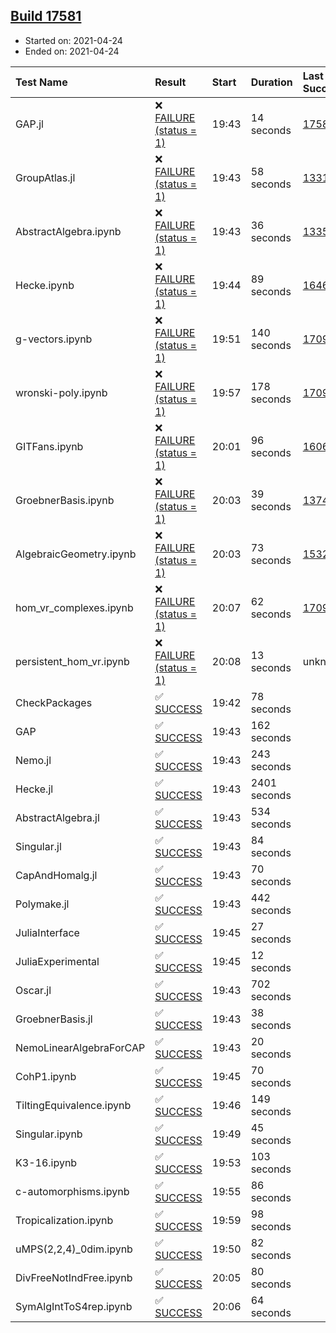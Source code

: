 ## [Build 17581](https://oscarci.mathematik.uni-kl.de/job/oscar/17581/)

* Started on: 2021-04-24
* Ended on: 2021-04-24

| Test Name    | Result | Start | Duration | Last Success | First Failure |
|:-------------|:-------|:------|:---------|:-------------|:--------------|
| GAP.jl | ❌ [FAILURE (status = 1)](https://oscarci.mathematik.uni-kl.de/job/oscar/17581/artifact/logs/build-17581/GAP.jl.log) | 19:43 | 14 seconds | [17580](https://oscarci.mathematik.uni-kl.de/job/oscar/17580/) | [17581](https://oscarci.mathematik.uni-kl.de/job/oscar/17581/) |
| GroupAtlas.jl | ❌ [FAILURE (status = 1)](https://oscarci.mathematik.uni-kl.de/job/oscar/17581/artifact/logs/build-17581/GroupAtlas.jl.log) | 19:43 | 58 seconds | [13311](https://oscarci.mathematik.uni-kl.de/job/oscar/13311/) | [13312](https://oscarci.mathematik.uni-kl.de/job/oscar/13312/) |
| AbstractAlgebra.ipynb | ❌ [FAILURE (status = 1)](https://oscarci.mathematik.uni-kl.de/job/oscar/17581/artifact/logs/build-17581/AbstractAlgebra.ipynb.log) | 19:43 | 36 seconds | [13355](https://oscarci.mathematik.uni-kl.de/job/oscar/13355/) | [13356](https://oscarci.mathematik.uni-kl.de/job/oscar/13356/) |
| Hecke.ipynb | ❌ [FAILURE (status = 1)](https://oscarci.mathematik.uni-kl.de/job/oscar/17581/artifact/logs/build-17581/Hecke.ipynb.log) | 19:44 | 89 seconds | [16463](https://oscarci.mathematik.uni-kl.de/job/oscar/16463/) | [16464](https://oscarci.mathematik.uni-kl.de/job/oscar/16464/) |
| g-vectors.ipynb | ❌ [FAILURE (status = 1)](https://oscarci.mathematik.uni-kl.de/job/oscar/17581/artifact/logs/build-17581/g-vectors.ipynb.log) | 19:51 | 140 seconds | [17099](https://oscarci.mathematik.uni-kl.de/job/oscar/17099/) | [17100](https://oscarci.mathematik.uni-kl.de/job/oscar/17100/) |
| wronski-poly.ipynb | ❌ [FAILURE (status = 1)](https://oscarci.mathematik.uni-kl.de/job/oscar/17581/artifact/logs/build-17581/wronski-poly.ipynb.log) | 19:57 | 178 seconds | [17098](https://oscarci.mathematik.uni-kl.de/job/oscar/17098/) | [17099](https://oscarci.mathematik.uni-kl.de/job/oscar/17099/) |
| GITFans.ipynb | ❌ [FAILURE (status = 1)](https://oscarci.mathematik.uni-kl.de/job/oscar/17581/artifact/logs/build-17581/GITFans.ipynb.log) | 20:01 | 96 seconds | [16068](https://oscarci.mathematik.uni-kl.de/job/oscar/16068/) | [16069](https://oscarci.mathematik.uni-kl.de/job/oscar/16069/) |
| GroebnerBasis.ipynb | ❌ [FAILURE (status = 1)](https://oscarci.mathematik.uni-kl.de/job/oscar/17581/artifact/logs/build-17581/GroebnerBasis.ipynb.log) | 20:03 | 39 seconds | [13748](https://oscarci.mathematik.uni-kl.de/job/oscar/13748/) | [13749](https://oscarci.mathematik.uni-kl.de/job/oscar/13749/) |
| AlgebraicGeometry.ipynb | ❌ [FAILURE (status = 1)](https://oscarci.mathematik.uni-kl.de/job/oscar/17581/artifact/logs/build-17581/AlgebraicGeometry.ipynb.log) | 20:03 | 73 seconds | [15322](https://oscarci.mathematik.uni-kl.de/job/oscar/15322/) | [15323](https://oscarci.mathematik.uni-kl.de/job/oscar/15323/) |
| hom_vr_complexes.ipynb | ❌ [FAILURE (status = 1)](https://oscarci.mathematik.uni-kl.de/job/oscar/17581/artifact/logs/build-17581/hom_vr_complexes.ipynb.log) | 20:07 | 62 seconds | [17099](https://oscarci.mathematik.uni-kl.de/job/oscar/17099/) | [17100](https://oscarci.mathematik.uni-kl.de/job/oscar/17100/) |
| persistent_hom_vr.ipynb | ❌ [FAILURE (status = 1)](https://oscarci.mathematik.uni-kl.de/job/oscar/17581/artifact/logs/build-17581/persistent_hom_vr.ipynb.log) | 20:08 | 13 seconds | unknown | unknown |
| CheckPackages | ✅ [SUCCESS](https://oscarci.mathematik.uni-kl.de/job/oscar/17581/artifact/logs/build-17581/CheckPackages.log) | 19:42 | 78 seconds |  |  |
| GAP | ✅ [SUCCESS](https://oscarci.mathematik.uni-kl.de/job/oscar/17581/artifact/logs/build-17581/GAP.log) | 19:43 | 162 seconds |  |  |
| Nemo.jl | ✅ [SUCCESS](https://oscarci.mathematik.uni-kl.de/job/oscar/17581/artifact/logs/build-17581/Nemo.jl.log) | 19:43 | 243 seconds |  |  |
| Hecke.jl | ✅ [SUCCESS](https://oscarci.mathematik.uni-kl.de/job/oscar/17581/artifact/logs/build-17581/Hecke.jl.log) | 19:43 | 2401 seconds |  |  |
| AbstractAlgebra.jl | ✅ [SUCCESS](https://oscarci.mathematik.uni-kl.de/job/oscar/17581/artifact/logs/build-17581/AbstractAlgebra.jl.log) | 19:43 | 534 seconds |  |  |
| Singular.jl | ✅ [SUCCESS](https://oscarci.mathematik.uni-kl.de/job/oscar/17581/artifact/logs/build-17581/Singular.jl.log) | 19:43 | 84 seconds |  |  |
| CapAndHomalg.jl | ✅ [SUCCESS](https://oscarci.mathematik.uni-kl.de/job/oscar/17581/artifact/logs/build-17581/CapAndHomalg.jl.log) | 19:43 | 70 seconds |  |  |
| Polymake.jl | ✅ [SUCCESS](https://oscarci.mathematik.uni-kl.de/job/oscar/17581/artifact/logs/build-17581/Polymake.jl.log) | 19:43 | 442 seconds |  |  |
| JuliaInterface | ✅ [SUCCESS](https://oscarci.mathematik.uni-kl.de/job/oscar/17581/artifact/logs/build-17581/JuliaInterface.log) | 19:45 | 27 seconds |  |  |
| JuliaExperimental | ✅ [SUCCESS](https://oscarci.mathematik.uni-kl.de/job/oscar/17581/artifact/logs/build-17581/JuliaExperimental.log) | 19:45 | 12 seconds |  |  |
| Oscar.jl | ✅ [SUCCESS](https://oscarci.mathematik.uni-kl.de/job/oscar/17581/artifact/logs/build-17581/Oscar.jl.log) | 19:43 | 702 seconds |  |  |
| GroebnerBasis.jl | ✅ [SUCCESS](https://oscarci.mathematik.uni-kl.de/job/oscar/17581/artifact/logs/build-17581/GroebnerBasis.jl.log) | 19:43 | 38 seconds |  |  |
| NemoLinearAlgebraForCAP | ✅ [SUCCESS](https://oscarci.mathematik.uni-kl.de/job/oscar/17581/artifact/logs/build-17581/NemoLinearAlgebraForCAP.log) | 19:43 | 20 seconds |  |  |
| CohP1.ipynb | ✅ [SUCCESS](https://oscarci.mathematik.uni-kl.de/job/oscar/17581/artifact/logs/build-17581/CohP1.ipynb.log) | 19:45 | 70 seconds |  |  |
| TiltingEquivalence.ipynb | ✅ [SUCCESS](https://oscarci.mathematik.uni-kl.de/job/oscar/17581/artifact/logs/build-17581/TiltingEquivalence.ipynb.log) | 19:46 | 149 seconds |  |  |
| Singular.ipynb | ✅ [SUCCESS](https://oscarci.mathematik.uni-kl.de/job/oscar/17581/artifact/logs/build-17581/Singular.ipynb.log) | 19:49 | 45 seconds |  |  |
| K3-16.ipynb | ✅ [SUCCESS](https://oscarci.mathematik.uni-kl.de/job/oscar/17581/artifact/logs/build-17581/K3-16.ipynb.log) | 19:53 | 103 seconds |  |  |
| c-automorphisms.ipynb | ✅ [SUCCESS](https://oscarci.mathematik.uni-kl.de/job/oscar/17581/artifact/logs/build-17581/c-automorphisms.ipynb.log) | 19:55 | 86 seconds |  |  |
| Tropicalization.ipynb | ✅ [SUCCESS](https://oscarci.mathematik.uni-kl.de/job/oscar/17581/artifact/logs/build-17581/Tropicalization.ipynb.log) | 19:59 | 98 seconds |  |  |
| uMPS(2,2,4)_0dim.ipynb | ✅ [SUCCESS](https://oscarci.mathematik.uni-kl.de/job/oscar/17581/artifact/logs/build-17581/uMPS-2-2-4-_0dim.ipynb.log) | 19:50 | 82 seconds |  |  |
| DivFreeNotIndFree.ipynb | ✅ [SUCCESS](https://oscarci.mathematik.uni-kl.de/job/oscar/17581/artifact/logs/build-17581/DivFreeNotIndFree.ipynb.log) | 20:05 | 80 seconds |  |  |
| SymAlgIntToS4rep.ipynb | ✅ [SUCCESS](https://oscarci.mathematik.uni-kl.de/job/oscar/17581/artifact/logs/build-17581/SymAlgIntToS4rep.ipynb.log) | 20:06 | 64 seconds |  |  |
